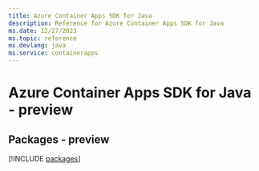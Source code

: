 ```yaml
---
title: Azure Container Apps SDK for Java
description: Reference for Azure Container Apps SDK for Java
ms.date: 12/27/2023
ms.topic: reference
ms.devlang: java
ms.service: containerapps
---
```

# Azure Container Apps SDK for Java - preview
## Packages - preview
[!INCLUDE [packages](container-apps-index.md)]